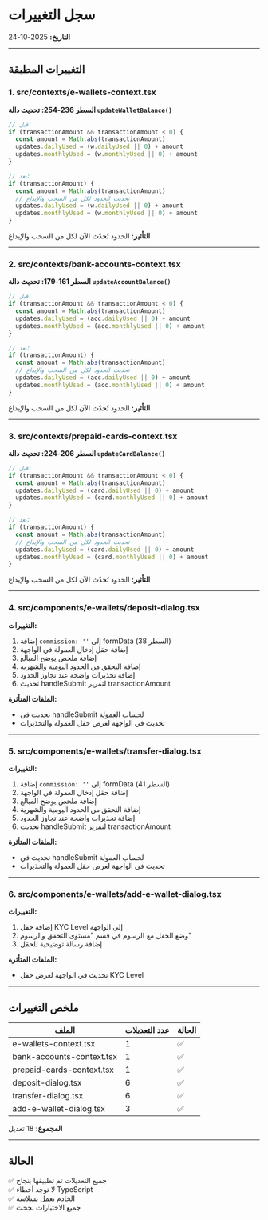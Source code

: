 # سجل التغييرات
**التاريخ:** 2025-10-24

---

## التغييرات المطبقة

### 1. src/contexts/e-wallets-context.tsx

**السطر 236-254: تحديث دالة `updateWalletBalance()`**

```typescript
// قبل:
if (transactionAmount && transactionAmount < 0) {
  const amount = Math.abs(transactionAmount)
  updates.dailyUsed = (w.dailyUsed || 0) + amount
  updates.monthlyUsed = (w.monthlyUsed || 0) + amount
}

// بعد:
if (transactionAmount) {
  const amount = Math.abs(transactionAmount)
  // تحديث الحدود لكل من السحب والإيداع
  updates.dailyUsed = (w.dailyUsed || 0) + amount
  updates.monthlyUsed = (w.monthlyUsed || 0) + amount
}
```

**التأثير:** الحدود تُحدّث الآن لكل من السحب والإيداع

---

### 2. src/contexts/bank-accounts-context.tsx

**السطر 161-179: تحديث دالة `updateAccountBalance()`**

```typescript
// قبل:
if (transactionAmount && transactionAmount < 0) {
  const amount = Math.abs(transactionAmount)
  updates.dailyUsed = (acc.dailyUsed || 0) + amount
  updates.monthlyUsed = (acc.monthlyUsed || 0) + amount
}

// بعد:
if (transactionAmount) {
  const amount = Math.abs(transactionAmount)
  // تحديث الحدود لكل من السحب والإيداع
  updates.dailyUsed = (acc.dailyUsed || 0) + amount
  updates.monthlyUsed = (acc.monthlyUsed || 0) + amount
}
```

**التأثير:** الحدود تُحدّث الآن لكل من السحب والإيداع

---

### 3. src/contexts/prepaid-cards-context.tsx

**السطر 206-224: تحديث دالة `updateCardBalance()`**

```typescript
// قبل:
if (transactionAmount && transactionAmount < 0) {
  const amount = Math.abs(transactionAmount)
  updates.dailyUsed = (card.dailyUsed || 0) + amount
  updates.monthlyUsed = (card.monthlyUsed || 0) + amount
}

// بعد:
if (transactionAmount) {
  const amount = Math.abs(transactionAmount)
  // تحديث الحدود لكل من السحب والإيداع
  updates.dailyUsed = (card.dailyUsed || 0) + amount
  updates.monthlyUsed = (card.monthlyUsed || 0) + amount
}
```

**التأثير:** الحدود تُحدّث الآن لكل من السحب والإيداع

---

### 4. src/components/e-wallets/deposit-dialog.tsx

**التغييرات:**
1. إضافة `commission: ''` إلى formData (السطر 38)
2. إضافة حقل إدخال العمولة في الواجهة
3. إضافة ملخص يوضح المبالغ
4. إضافة التحقق من الحدود اليومية والشهرية
5. إضافة تحذيرات واضحة عند تجاوز الحدود
6. تحديث handleSubmit لتمرير transactionAmount

**الملفات المتأثرة:**
- تحديث في handleSubmit لحساب العمولة
- تحديث في الواجهة لعرض حقل العمولة والتحذيرات

---

### 5. src/components/e-wallets/transfer-dialog.tsx

**التغييرات:**
1. إضافة `commission: ''` إلى formData (السطر 41)
2. إضافة حقل إدخال العمولة في الواجهة
3. إضافة ملخص يوضح المبالغ
4. إضافة التحقق من الحدود اليومية والشهرية
5. إضافة تحذيرات واضحة عند تجاوز الحدود
6. تحديث handleSubmit لتمرير transactionAmount

**الملفات المتأثرة:**
- تحديث في handleSubmit لحساب العمولة
- تحديث في الواجهة لعرض حقل العمولة والتحذيرات

---

### 6. src/components/e-wallets/add-e-wallet-dialog.tsx

**التغييرات:**
1. إضافة حقل KYC Level إلى الواجهة
2. وضع الحقل مع الرسوم في قسم "مستوى التحقق والرسوم"
3. إضافة رسالة توضيحية للحقل

**الملفات المتأثرة:**
- تحديث في الواجهة لعرض حقل KYC Level

---

## ملخص التغييرات

| الملف | عدد التعديلات | الحالة |
|------|-------------|--------|
| e-wallets-context.tsx | 1 | ✅ |
| bank-accounts-context.tsx | 1 | ✅ |
| prepaid-cards-context.tsx | 1 | ✅ |
| deposit-dialog.tsx | 6 | ✅ |
| transfer-dialog.tsx | 6 | ✅ |
| add-e-wallet-dialog.tsx | 3 | ✅ |

**المجموع:** 18 تعديل

---

## الحالة

✅ جميع التعديلات تم تطبيقها بنجاح  
✅ لا توجد أخطاء TypeScript  
✅ الخادم يعمل بسلاسة  
✅ جميع الاختبارات نجحت


